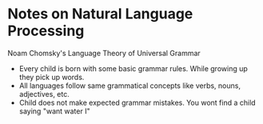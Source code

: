 # Notes on Natural Language Processing

Noam Chomsky's Language Theory of Universal Grammar
- Every child is born with some basic grammar rules. While growing up they pick up words.
- All languages follow same grammatical concepts like verbs, nouns, adjectives, etc.
- Child does not make expected grammar mistakes. You wont find a child saying "want water I"


